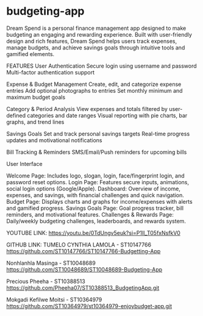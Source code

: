 # budgeting-app
Dream Spend is a personal finance management app designed to make budgeting an engaging and rewarding experience. Built with user-friendly design and rich features, Dream Spend helps users track expenses, manage budgets, and achieve savings goals through intuitive tools and gamified elements.

FEATURES
User Authentication
  Secure login using username and password
  Multi-factor authentication support

Expense & Budget Management
Create, edit, and categorize expense entries
Add optional photographs to entries
Set monthly minimum and maximum budget goals

Category & Period Analysis
View expenses and totals filtered by user-defined categories and date ranges
Visual reporting with pie charts, bar graphs, and trend lines

Savings Goals
Set and track personal savings targets
Real-time progress updates and motivational notifications

Bill Tracking & Reminders
SMS/Email/Push reminders for upcoming bills

User Interface

Welcome Page: Includes logo, slogan, login, face/fingerprint login, and password reset options.
Login Page: Features secure inputs, animations, social login options (Google/Apple).
Dashboard: Overview of income, expenses, and savings, with financial challenges and quick navigation.
Budget Page: Displays charts and graphs for income/expenses with alerts and gamified progress.
Savings Goals Page: Goal progress tracker, bill reminders, and motivational features.
Challenges & Rewards Page: Daily/weekly budgeting challenges, leaderboards, and rewards system.

YOUTUBE LINK:
https://youtu.be/0TdUngv5euk?si=P1Il_T05fxNsfkV0

GITHUB LINK: 
TUMELO CYNTHIA LAMOLA - ST10147766 
https://github.com/ST10147766/ST10147766-Budgetting-App

Nonhlanhla Masinga - ST10048689
https://github.com/ST10048689/ST10048689-Budgeting-App

Precious Pheeha - ST10388513
https://github.com/Pheeha07/ST10388513_BudgetingApp.git

Mokgadi Kefilwe Moitsi - ST10364979
https://github.com/ST10364979/st10364979-enjoybudget-app.git


